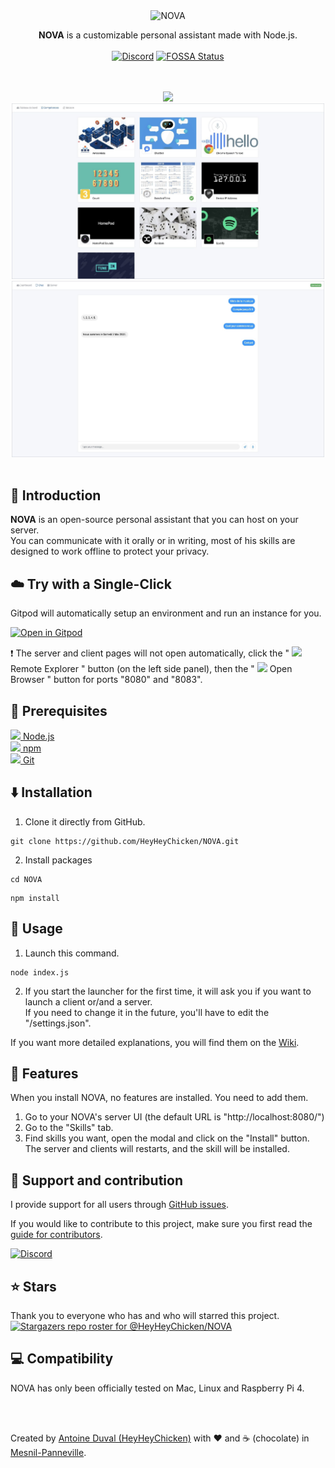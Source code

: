 <div align="center">

<img src="https://github.com/HeyHeyChicken/NOVA/blob/master/resources/github-logo.svg" alt="NOVA" width="300">

**NOVA** is a customizable personal assistant made with Node.js.<br>
<br>
[![Discord](https://img.shields.io/discord/704685696513736765?label=Discord&style=flat&logo=discord)](https://discord.gg/pkWbhDn)
[![FOSSA Status](https://app.fossa.io/api/projects/git%2Bgithub.com%2FHeyHeyChicken%2FNOVA.svg?type=shield)](https://app.fossa.io/projects/git%2Bgithub.com%2FHeyHeyChicken%2FNOVA?ref=badge_shield)
</div>
<br>
<br>
<div align="center">
<img src="https://github.com/HeyHeyChicken/NOVA/blob/master/resources/screenshot.jpg">
<img width="500" src="https://raw.githubusercontent.com/HeyHeyChicken/NOVA-Server/master/resources/screenshot.jpg">
<img width="500" src="https://raw.githubusercontent.com/HeyHeyChicken/NOVA-Client/master/resources/screenshot.jpg">
</div>

<br>

## 👋 Introduction

**NOVA** is an open-source personal assistant that you can host on your server.<br/>
You can communicate with it orally or in writing, most of his skills are designed to work offline to protect your privacy.

## ☁️ Try with a Single-Click

Gitpod will automatically setup an environment and run an instance for you.

[![Open in Gitpod](https://gitpod.io/button/open-in-gitpod.svg)](https://gitpod.io/#https://github.com/HeyHeyChicken/NOVA)

❗ The server and client pages will not open automatically, click the " <img width="20" src="https://raw.githubusercontent.com/HeyHeyChicken/NOVA/master/resources/GitPodPortIcon.png" /> Remote Explorer " button (on the left side panel), then the " <img width="20" src="https://raw.githubusercontent.com/HeyHeyChicken/NOVA/master/resources/GitPodOpenBrowserIcon.png" /> Open Browser " button for ports "8080" and "8083".

## 🔧 Prerequisites

[<img src="https://raw.githubusercontent.com/HeyHeyChicken/NOVA/master/resources/nodeJSLogo.png" width="18" /> Node.js](https://nodejs.org/)<br/>
[<img src="https://raw.githubusercontent.com/HeyHeyChicken/NOVA/master/resources/npmLogo.png" width="18" /> npm](https://npmjs.com/)<br/>
[<img src="https://raw.githubusercontent.com/HeyHeyChicken/NOVA/master/resources/gitLogo.png" width="18" /> Git](https://git-scm.com/)<br/>

## ⬇️ Installation

1) Clone it directly from GitHub.
```
git clone https://github.com/HeyHeyChicken/NOVA.git
```
2) Install packages
```
cd NOVA
```
```
npm install
```

## 🚀 Usage

1) Launch this command.
```
node index.js
```
2) If you start the launcher for the first time, it will ask you if you want to launch a client or/and a server.<br/>
   If you need to change it in the future, you'll have to edit the "/settings.json".

If you want more detailed explanations, you will find them on the [Wiki](//github.com/HeyHeyChicken/NOVA/wiki).

## 💼 Features

When you install NOVA, no features are installed. You need to add them.<br/>
1) Go to your NOVA's server UI (the default URL is "http://localhost:8080/")
2) Go to the "Skills" tab.
3) Find skills you want, open the modal and click on the "Install" button.<br/>
   The server and clients will restarts, and the skill will be installed.

## 🫵 Support and contribution

I provide support for all users through [GitHub issues](//github.com/HeyHeyChicken/NOVA/issues).

If you would like to contribute to this project, make sure you first read the [guide for contributors](//github.com/HeyHeyChicken/NOVA/blob/master/CONTRIBUTING.md).

<a href="//discord.gg/pkWbhDn" rel="nofollow"><img src="https://github.com/HeyHeyChicken/NOVA/blob/master/resources/join-us-discord.png" alt="Discord" width="200"></a><br/>


## ⭐ Stars

Thank you to everyone who has and who will starred this project.
[![Stargazers repo roster for @HeyHeyChicken/NOVA](https://reporoster.com/stars/HeyHeyChicken/NOVA)](https://github.com/HeyHeyChicken/NOVA/stargazers)

## 💻 Compatibility

NOVA has only been officially tested on Mac, Linux and Raspberry Pi 4.

<br>
<br>

Created by [Antoine Duval (HeyHeyChicken)](//antoine.cuffel.fr) with ❤ and ☕ (chocolate) in [Mesnil-Panneville](//en.wikipedia.org/wiki/Mesnil-Panneville).
